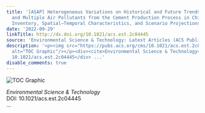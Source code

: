 ```yaml
---
title: '[ASAP] Heterogeneous Variations on Historical and Future Trends of CO<sub>2</sub>
  and Multiple Air Pollutants from the Cement Production Process in China: Emission
  Inventory, Spatial–Temporal Characteristics, and Scenario Projections'
date: '2022-09-29'
linkTitle: http://dx.doi.org/10.1021/acs.est.2c04445
source: 'Environmental Science & Technology: Latest Articles (ACS Publications)'
description: '<p><img src="https://pubs.acs.org/cms/10.1021/acs.est.2c04445/asset/images/medium/es2c04445_0005.gif"
  alt="TOC Graphic"/></p><div><cite>Environmental Science & Technology</cite></div><div>DOI:
  10.1021/acs.est.2c04445</div> ...'
disable_comments: true
---
```

<p><img src="https://pubs.acs.org/cms/10.1021/acs.est.2c04445/asset/images/medium/es2c04445_0005.gif" alt="TOC Graphic"/></p><div><cite>Environmental Science & Technology</cite></div><div>DOI: 10.1021/acs.est.2c04445</div> ...